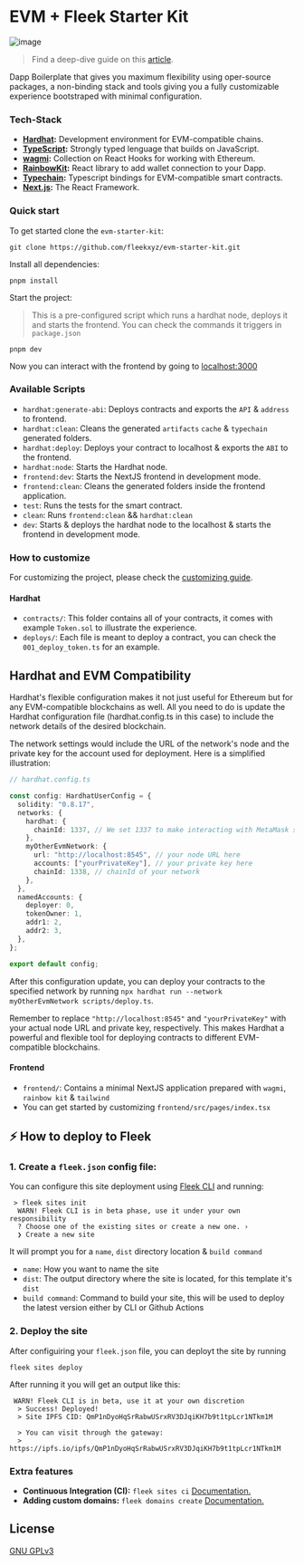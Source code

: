 # EVM + Fleek Starter Kit

![image](https://github.com/fleekxyz/evm-starter-kit/assets/55561695/03494951-3066-4abd-8b3e-de8ce1888e1e)

> Find a deep-dive guide on this [article](https://blog.fleek.co/posts/ethereum-boilerplate-ipfs-nextjs).

Dapp Boilerplate that gives you maximum flexibility using oper-source packages, a non-binding stack and tools giving you a fully customizable experience bootstraped with minimal configuration.

### Tech-Stack

- **[Hardhat](https://hardhat.org/):** Development environment for EVM-compatible chains.
- **[TypeScript](https://www.typescriptlang.org/):** Strongly typed lenguage that builds on JavaScript.
- **[wagmi](https://wagmi.sh/):** Collection on React Hooks for working with Ethereum.
- **[RainbowKit](https://www.rainbowkit.com/):** React library to add wallet connection to your Dapp.
- **[Typechain](https://www.npmjs.com/package/typechain):** Typescript bindings for EVM-compatible smart contracts.
- **[Next.js](https://nextjs.org/):** The React Framework.

### Quick start

To get started clone the `evm-starter-kit`:

```
git clone https://github.com/fleekxyz/evm-starter-kit.git
```

Install all dependencies:

```
pnpm install
```

Start the project:

> This is a pre-configured script which runs a hardhat node, deploys it and starts the frontend.
> You can check the commands it triggers in `package.json`

```
pnpm dev
```

Now you can interact with the frontend by going to [localhost:3000](https://localhost:3030)

### Available Scripts

- `hardhat:generate-abi`: Deploys contracts and exports the `API` & `address` to frontend.
- `hardhat:clean`: Cleans the generated `artifacts` `cache` & `typechain` generated folders.
- `hardhat:deploy`: Deploys your contract to localhost & exports the `ABI` to the frontend.
- `hardhat:node`: Starts the Hardhat node.
- `frontend:dev`: Starts the NextJS frontend in development mode.
- `frontend:clean`: Cleans the generated folders inside the frontend application.
- `test`: Runs the tests for the smart contract.
- `clean`: Runs `frontend:clean` && `hardhat:clean`
- `dev`: Starts & deploys the hardhat node to the localhost & starts the frontend in development mode.

### How to customize

For customizing the project, please check the [customizing guide](customize.md).

#### Hardhat

- `contracts/`: This folder contains all of your contracts, it comes with example `Token.sol` to illustrate the experience.
- `deploys/`: Each file is meant to deploy a contract, you can check the `001_deploy_token.ts` for an example.

## Hardhat and EVM Compatibility

Hardhat's flexible configuration makes it not just useful for Ethereum but for any EVM-compatible blockchains as well. All you need to do is update the Hardhat configuration file (hardhat.config.ts in this case) to include the network details of the desired blockchain.

The network settings would include the URL of the network's node and the private key for the account used for deployment. Here is a simplified illustration:

```typescript
// hardhat.config.ts

const config: HardhatUserConfig = {
  solidity: "0.8.17",
  networks: {
    hardhat: {
      chainId: 1337, // We set 1337 to make interacting with MetaMask simpler
    },
    myOtherEvmNetwork: {
      url: "http://localhost:8545", // your node URL here
      accounts: ["yourPrivateKey"], // your private key here
      chainId: 1338, // chainId of your network
    },
  },
  namedAccounts: {
    deployer: 0,
    tokenOwner: 1,
    addr1: 2,
    addr2: 3,
  },
};

export default config;
```

After this configuration update, you can deploy your contracts to the specified network by running `npx hardhat run --network myOtherEvmNetwork scripts/deploy.ts`.

Remember to replace `"http://localhost:8545"` and `"yourPrivateKey"` with your actual node URL and private key, respectively. This makes Hardhat a powerful and flexible tool for deploying contracts to different EVM-compatible blockchains.

#### Frontend

- `frontend/`: Contains a minimal NextJS application prepared with `wagmi`, `rainbow kit` & `tailwind`
- You can get started by customizing `frontend/src/pages/index.tsx`

## ⚡ How to deploy to Fleek

### 1. Create a `fleek.json` config file:

You can configure this site deployment using [Fleek CLI]() and running:

```
 > fleek sites init
  WARN! Fleek CLI is in beta phase, use it under your own responsibility
  ? Choose one of the existing sites or create a new one. ›
  ❯ Create a new site
```

It will prompt you for a `name`, `dist` directory location & `build command`

- `name`: How you want to name the site
- `dist`: The output directory where the site is located, for this template it's `dist`
- `build command`: Command to build your site, this will be used to deploy the latest version either by CLI or Github Actions

### 2. Deploy the site

After configuiring your `fleek.json` file, you can deployt the site by running

```
fleek sites deploy
```

After running it you will get an output like this:

```
 WARN! Fleek CLI is in beta, use it at your own discretion
  > Success! Deployed!
  > Site IPFS CID: QmP1nDyoHqSrRabwUSrxRV3DJqiKH7b9t1tpLcr1NTkm1M

  > You can visit through the gateway:
  > https://ipfs.io/ipfs/QmP1nDyoHqSrRabwUSrxRV3DJqiKH7b9t1tpLcr1NTkm1M
```

### Extra features

- **Continuous Integration (CI):** `fleek sites ci` [Documentation.](https://docs.fleek.xyz/services/sites/#continuous-integration-ci)
- **Adding custom domains:** `fleek domains create` [Documentation.](https://docs.fleek.xyz/services/domains/)

## License

[GNU GPLv3](https://choosealicense.com/licenses/gpl-3.0/)
